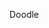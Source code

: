<!DOCTYPE html>
<html lang="en-US">
    <head>
        <meta charset="utf-8"/>
		<link rel="stylesheet" type="text/css" href="style.css" />
    </head>
    <body>
    <p color=#eee> Doodle </p>
    </body>
</html>
